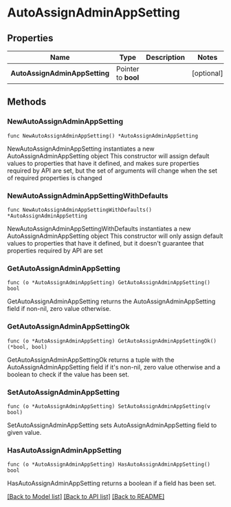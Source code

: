 # AutoAssignAdminAppSetting

## Properties

Name | Type | Description | Notes
------------ | ------------- | ------------- | -------------
**AutoAssignAdminAppSetting** | Pointer to **bool** |  | [optional] 

## Methods

### NewAutoAssignAdminAppSetting

`func NewAutoAssignAdminAppSetting() *AutoAssignAdminAppSetting`

NewAutoAssignAdminAppSetting instantiates a new AutoAssignAdminAppSetting object
This constructor will assign default values to properties that have it defined,
and makes sure properties required by API are set, but the set of arguments
will change when the set of required properties is changed

### NewAutoAssignAdminAppSettingWithDefaults

`func NewAutoAssignAdminAppSettingWithDefaults() *AutoAssignAdminAppSetting`

NewAutoAssignAdminAppSettingWithDefaults instantiates a new AutoAssignAdminAppSetting object
This constructor will only assign default values to properties that have it defined,
but it doesn't guarantee that properties required by API are set

### GetAutoAssignAdminAppSetting

`func (o *AutoAssignAdminAppSetting) GetAutoAssignAdminAppSetting() bool`

GetAutoAssignAdminAppSetting returns the AutoAssignAdminAppSetting field if non-nil, zero value otherwise.

### GetAutoAssignAdminAppSettingOk

`func (o *AutoAssignAdminAppSetting) GetAutoAssignAdminAppSettingOk() (*bool, bool)`

GetAutoAssignAdminAppSettingOk returns a tuple with the AutoAssignAdminAppSetting field if it's non-nil, zero value otherwise
and a boolean to check if the value has been set.

### SetAutoAssignAdminAppSetting

`func (o *AutoAssignAdminAppSetting) SetAutoAssignAdminAppSetting(v bool)`

SetAutoAssignAdminAppSetting sets AutoAssignAdminAppSetting field to given value.

### HasAutoAssignAdminAppSetting

`func (o *AutoAssignAdminAppSetting) HasAutoAssignAdminAppSetting() bool`

HasAutoAssignAdminAppSetting returns a boolean if a field has been set.


[[Back to Model list]](../README.md#documentation-for-models) [[Back to API list]](../README.md#documentation-for-api-endpoints) [[Back to README]](../README.md)


